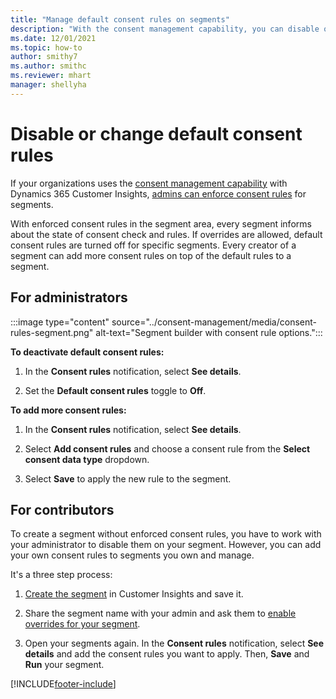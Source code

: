 ```yaml
---
title: "Manage default consent rules on segments"
description: "With the consent management capability, you can disable or change the default consent rules if overrides are enabled."
ms.date: 12/01/2021
ms.topic: how-to
author: smithy7
ms.author: smithc
ms.reviewer: mhart
manager: shellyha
---
```


# Disable or change default consent rules

If your organizations uses the [consent management capability](../consent-management/overview.md) with Dynamics 365 Customer Insights, [admins can enforce consent rules](activate-consent.md) for segments. 

With enforced consent rules in the segment area, every segment informs about the state of consent check and rules. If overrides are allowed, default consent rules are turned off for specific segments. Every creator of a segment can add more consent rules on top of the default rules to a segment. 

## For administrators

:::image type="content" source="../consent-management/media/consent-rules-segment.png" alt-text="Segment builder with consent rule options.":::

**To deactivate default consent rules:**

1. In the **Consent rules** notification, select **See details**. 

1. Set the **Default consent rules** toggle to **Off**.

**To add more consent rules:**

1. In the **Consent rules** notification, select **See details**. 

1. Select **Add consent rules** and choose a consent rule from the **Select consent data type** dropdown.

1. Select **Save** to apply the new rule to the segment.

## For contributors

To create a segment without enforced consent rules, you have to work with your administrator to disable them on your segment. However, you can add your own consent rules to segments you own and manage.

It's a three step process: 
1. [Create the segment](segments.md) in Customer Insights and save it. 

1. Share the segment name with your admin and ask them to [enable overrides for your segment](activate-consent.md). 

1. Open your segments again. In the **Consent rules** notification, select **See details** and add the consent rules you want to apply. Then, **Save** and **Run** your segment.



[!INCLUDE[footer-include](../includes/footer-banner.md)] 
